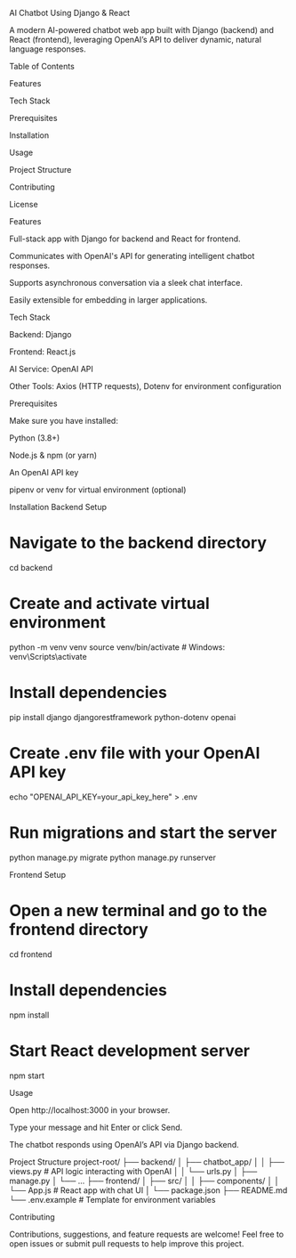 AI Chatbot Using Django & React

A modern AI-powered chatbot web app built with Django (backend) and React (frontend), leveraging OpenAI’s API to deliver dynamic, natural language responses.

Table of Contents

Features

Tech Stack

Prerequisites

Installation

Usage

Project Structure

Contributing

License

Features

Full-stack app with Django for backend and React for frontend.

Communicates with OpenAI's API for generating intelligent chatbot responses.

Supports asynchronous conversation via a sleek chat interface.

Easily extensible for embedding in larger applications.

Tech Stack

Backend: Django

Frontend: React.js

AI Service: OpenAI API

Other Tools: Axios (HTTP requests), Dotenv for environment configuration

Prerequisites

Make sure you have installed:

Python (3.8+)

Node.js & npm (or yarn)

An OpenAI API key

pipenv or venv for virtual environment (optional)

Installation
Backend Setup
# Navigate to the backend directory
cd backend

# Create and activate virtual environment
python -m venv venv
source venv/bin/activate  # Windows: venv\Scripts\activate

# Install dependencies
pip install django djangorestframework python-dotenv openai

# Create .env file with your OpenAI API key
echo "OPENAI_API_KEY=your_api_key_here" > .env

# Run migrations and start the server
python manage.py migrate
python manage.py runserver

Frontend Setup
# Open a new terminal and go to the frontend directory
cd frontend

# Install dependencies
npm install

# Start React development server
npm start

Usage

Open http://localhost:3000 in your browser.

Type your message and hit Enter or click Send.

The chatbot responds using OpenAI’s API via Django backend.

Project Structure
project-root/
├── backend/
│   ├── chatbot_app/
│   │   ├── views.py         # API logic interacting with OpenAI
│   │   └── urls.py
│   ├── manage.py
│   └── ...
├── frontend/
│   ├── src/
│   │   ├── components/
│   │   └── App.js           # React app with chat UI
│   └── package.json
├── README.md
└── .env.example              # Template for environment variables

Contributing

Contributions, suggestions, and feature requests are welcome! Feel free to open issues or submit pull requests to help improve this project.
